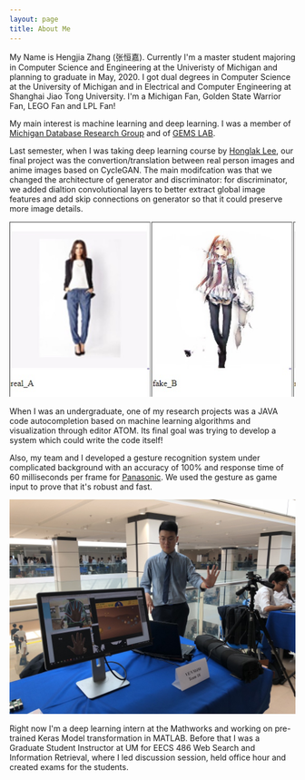 ```yaml
---
layout: page
title: About Me
---
```


My Name is Hengjia Zhang (张恒嘉). Currently I'm a master student majoring in Computer Science and Engineering at the Univeristy of Michigan and planning to graduate in May, 2020. I got dual degrees in Computer Science at the University of Michigan and in Electrical and Computer Engineering at Shanghai Jiao Tong University. I'm a Michigan Fan, Golden State Warrior Fan, LEGO Fan and LPL Fan!

My main interest is machine learning and deep learning. I was a member of [Michigan Database Research Group](<http://dbgroup.eecs.umich.edu/index.html>) and of [GEMS LAB](<http://web.eecs.umich.edu/~dkoutra/group/index.html>). 

Last semester, when I was taking deep learning course by [Honglak Lee](<https://web.eecs.umich.edu/~honglak/>), our final project was the convertion/translation between real person images and anime images based on CycleGAN. The main modifcation was that we changed the architecture of generator and discriminator: for discriminator, we added dialtion convolutional layers to better extract global image features and add skip connections on generator so that it could preserve more image details.

![Example of ARTGAN](../images/ARTGAN/ARTGAN_example.jpg)

When I was an undergraduate, one of my research projects was a JAVA code autocompletion based on machine learning algorithms and visualization through editor ATOM.  Its final goal was trying to develop a system which could write the code itself! 

Also, my team and I developed a gesture recognition system under complicated background with an accuracy of 100% and response time of 60 milliseconds per frame for [Panasonic](<https://na.panasonic.com/us/>). We used the gesture as game input to prove that it's robust and fast.

![Demo of Gesture Recogition System](../images/gesture_recognition/demo.jpg)

Right now I'm a deep learning intern at the Mathworks and working on pre-trained Keras Model transformation in MATLAB. Before that I was a Graduate Student Instructor at UM for EECS 486 Web Search and Information Retrieval, where I led discussion session, held office hour and created exams for the students.

<!-- I was born in Jilin City and came to Shanghai when I was a little boy. I spent 6 years in Shanghai Experiment School for both junior High School and High School. -->

<!-- Hey there! This page is included as an example. Feel free to customize it for -->
<!-- your own use. -->
<!--  -->
<!-- Follow [instructions](<http://www.texts.io/support/0017/>) to publish your blog -->
<!-- on GitHub Pages. -->
